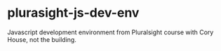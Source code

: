 # plurasight-js-dev-env
Javascript development environment from Pluralsight course with Cory House, not the building.
